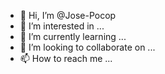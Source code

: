 - 👋 Hi, I’m @Jose-Pocop
- 👀 I’m interested in ...
- 🌱 I’m currently learning ...
- 💞️ I’m looking to collaborate on ...
- 📫 How to reach me ...

<!---
Jose-Pocop/Jose-Pocop is a ✨ special ✨ repository because its `README.md` (this file) appears on your GitHub profile.
You can click the Preview link to take a look at your changes.
--->
